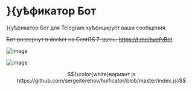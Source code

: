# }{у́ѣфикатор Бот
}{у́ѣфикатор Бот для Telegram ху́ѣфицирует ваши сообщения.

~~Бот развернут в docker на CentOS 7 здесь: https://t.me/huefyBot~~

![image](https://user-images.githubusercontent.com/63075175/220776041-4bceb6ee-59c0-42b3-8fa6-2127823388c0.png)

![image](https://user-images.githubusercontent.com/63075175/220776320-a056882c-ad32-4c85-893f-b22d1688ca00.png)





$${\color{white}вариант js https://github.com/sergeiterehov/huificator/blob/master/index.js}$$
